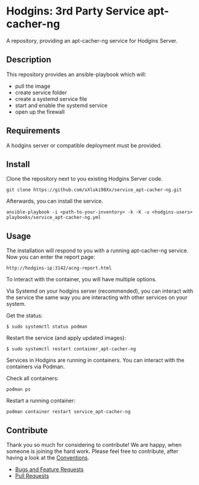 <!--
Shields
Headers
-->

# Hodgins: 3rd Party Service apt-cacher-ng

A repository, providing an apt-cacher-ng service for Hodgins Server.

## Description

This repository provides an ansible-playbook which will:

- pull the image
- create service folder
- create a systemd service file
- start and enable the systemd service
- open up the firewall

## Requirements

A hodgins server or compatible deployment must be provided.

## Install

Clone the repository next to you existing Hodgins Server code.

```
git clone https://github.com/xXluki98Xx/service_apt-cacher-ng.git
```

Afterwards, you can install the service.

```
ansible-playbook -i <path-to-your-inventory> -k -K -u <hodgins-users> playbooks/service_apt-cacher-ng.yml
```

## Usage

The installation will respond to you with a running apt-cacher-ng service.
Now you can enter the report page:

```
http://hodgins-ip:3142/acng-report.html
```

To interact with the container, you will have multiple options.

Via Systemd on your hodgins server (recommended), you can interact with the service
the same way you are interacting with other services on your system.

Get the status:

```
$ sudo systemctl status podman
```

Restart the service (and apply updated images):

```
$ sudo systemctl restart container_apt-cacher-ng
```

Services in Hodgins are running in containers. You can interact with the containers
via Podman.

Check all containers:

```
podman ps
```

Restart a running container:

```
podman container restart service_apt-cacher-ng
```

## Contribute

Thank you so much for considering to contribute! We are happy, when someone is
joining the hard work. Please feel free to contribute, after having a look at
the [Conventions](https://github.com/while-true-do/doc-library/).

- [Bugs and Feature Requests](https://github.com/xXluki98Xx/service_apt-cacher-ng/issues)
- [Pull Requests](https://github.com/xXluki98Xx/service_apt-cacher-ng/pulls)